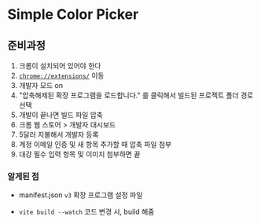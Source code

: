 # Simple Color Picker

## 준비과정

1. 크롬이 설치되어 있어야 한다
2. [`chrome://extensions/`](chrome://extensions/) 이동
3. 개발자 모드 on
4. "압축해제된 확장 프로그램을 로드합니다." 를 클릭해서 빌드된 프로젝트 폴더 경로 선택
5. 개발이 끝나면 빌드 파일 압축
6. 크롬 웹 스토어 > 개발자 대시보드
7. 5달러 지불해서 개발자 등록
8. 계정 이메일 인증 및 새 항목 추가할 때 압축 파일 첨부
9. 대강 필수 입력 항목 및 이미지 첨부하면 끝

### 알게된 점

-   manifest.json `v3`
    확장 프로그램 설정 파일

-   `vite build --watch`
    코드 변경 시, build 해줌
